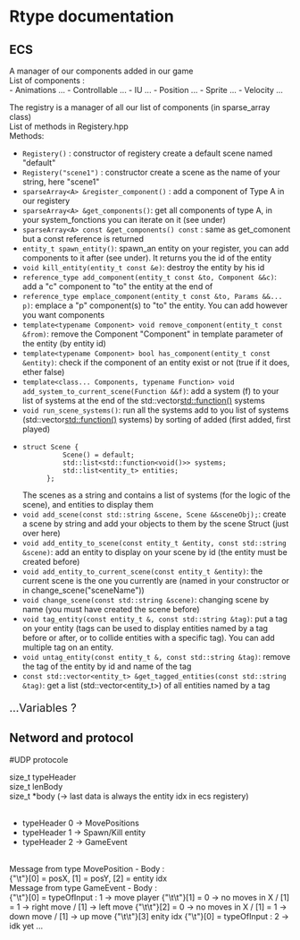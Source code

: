 <h1>Rtype documentation</h1>

<h2>ECS</h2>
A manager of our components added in our game<br/>
List of components : <br/>
- Animations ...
- Controllable ...
- IU ...
- Position ...
- Sprite ...
- Velocity ...

The registry is a manager of all our list of components (in sparse_array class)<br/>
List of methods in Registery.hpp<br/>
Methods:
- ```Registery()``` : constructor of registery create a default scene named "default"
- ```Registery("scene1")``` : constructor create a scene as the name of your string, here "scene1"
- ```sparseArray<A> &register_component()``` : add a component of Type A in our registery
- ```sparseArray<A> &get_components()```: get all components of type A, in your system_fonctions you can iterate on it (see under)
- ```sparseArray<A> const &get_components() const``` : same as get_comonent but a const reference is returned
- ```entity_t spawn_entity()```: spawn_an entity on your register, you can add components to it after (see under). It returns you the id of the entity
- ```void kill_entity(entity_t const &e)```: destroy the entity by his id
- ```reference_type add_component(entity_t const &to, Component &&c)```: add a "c" component to "to" the entity at the end of 
- ```reference_type emplace_component(entity_t const &to, Params &&... p)```: emplace a "p" component(s) to "to" the entity. You can add however you want components
- ```template<typename Component> void remove_component(entity_t const &from)```: remove the Component "Component" in template parameter of the entity (by entity id)
- ```template<typename Component> bool has_component(entity_t const &entity)```: check if the component of an entity exist or not (true if it does, ether false)
- ```template<class... Components, typename Function> void add_system_to_current_scene(Function &&f)```: add a system (f) to your list of systems at the end of the std::vector<std::function()> systems
- ```void run_scene_systems()```: run all the systems add to you list of systems (std::vector<std::function()> systems) by sorting of added (first added, first played)
- ```
  struct Scene {
            Scene() = default;
            std::list<std::function<void()>> systems;
            std::list<entity_t> entities;
        };
  ```
  The scenes as a string and contains a list of systems (for the logic of the scene), and entities to display them
- ```void add_scene(const std::string &scene, Scene &&sceneObj);```: create a scene by string and add your objects to them by the scene Struct (just over here)
- ```void add_entity_to_scene(const entity_t &entity, const std::string &scene)```: add an entity to display on your scene by id (the entity must be created before)
- ```void add_entity_to_current_scene(const entity_t &entity)```: the current scene is the one you currently are (named in your constructor or in change_scene("sceneName"))
- ```void change_scene(const std::string &scene)```: changing scene by name (you must have created the scene before)
- ```void tag_entity(const entity_t &, const std::string &tag)```: put a tag on your entity (tags can be used to display entities named by a tag before or after, or to collide entities with a specific tag). You can add multiple tag on an entity.
- ```void untag_entity(const entity_t &, const std::string &tag)```: remove the tag of the entity by id and name of the tag
- ```const std::vector<entity_t> &get_tagged_entities(const std::string &tag)```: get a list (std::vector<entity_t>) of all entities named by a tag
<p style = "font-size:20px;">...Variables ?<p>
<h2>Netword and protocol</h2>


#UDP protocole

size_t typeHeader<br/>
size_t lenBody<br/>
size_t *body (-> last data is always the entity idx in ecs registery)<br/>
<br/>
- typeHeader 0 -> MovePositions<br/>
- typeHeader 1 -> Spawn/Kill entity<br/>
- typeHeader 2 -> GameEvent<br/>
<br/>
Message from type MovePosition - Body :<br/>
{"\t"}[0] = posX, [1] = posY, [2] = entity idx
<br/>
Message from type GameEvent - Body :<br/>
{"\t"}[0] = typeOfInput : 1 -> move player
{"\t\t"}[1] = 0 -> no moves in X / [1] = 1 -> right move / [1] -> left move
{"\t\t"}[2] = 0 -> no moves in X / [1] = 1 -> down move / [1] -> up move
{"\t\t"}[3] enity idx
{"\t"}[0] = typeOfInput : 2 -> idk yet
...